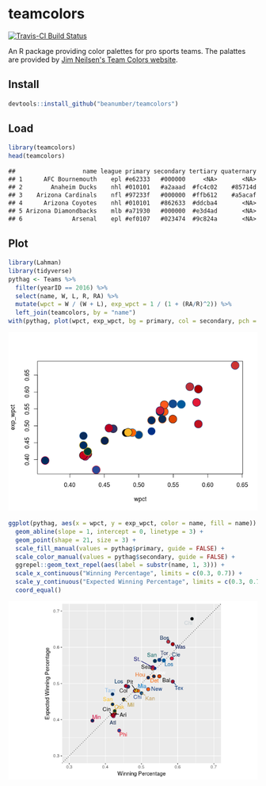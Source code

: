 teamcolors
================

[![Travis-CI Build Status](https://travis-ci.org/beanumber/teamcolors.svg?branch=master)](https://travis-ci.org/beanumber/teamcolors)

An R package providing color palettes for pro sports teams. The palattes are provided by [Jim Neilsen's Team Colors website](http://jim-nielsen.com/teamcolors/).

Install
-------

``` r
devtools::install_github("beanumber/teamcolors")
```

Load
----

``` r
library(teamcolors)
head(teamcolors)
```

    ##                   name league primary secondary tertiary quaternary
    ## 1      AFC Bournemouth    epl #e62333   #000000     <NA>       <NA>
    ## 2        Anaheim Ducks    nhl #010101   #a2aaad  #fc4c02    #85714d
    ## 3    Arizona Cardinals    nfl #97233f   #000000  #ffb612    #a5acaf
    ## 4      Arizona Coyotes    nhl #010101   #862633  #ddcba4       <NA>
    ## 5 Arizona Diamondbacks    mlb #a71930   #000000  #e3d4ad       <NA>
    ## 6              Arsenal    epl #ef0107   #023474  #9c824a       <NA>

Plot
----

``` r
library(Lahman)
library(tidyverse)
pythag <- Teams %>%
  filter(yearID == 2016) %>%
  select(name, W, L, R, RA) %>%
  mutate(wpct = W / (W + L), exp_wpct = 1 / (1 + (RA/R)^2)) %>%
  left_join(teamcolors, by = "name")
with(pythag, plot(wpct, exp_wpct, bg = primary, col = secondary, pch = 21, cex = 3))
```

![](README_files/figure-markdown_github-ascii_identifiers/base-r-1.png)

``` r
ggplot(pythag, aes(x = wpct, y = exp_wpct, color = name, fill = name)) + 
  geom_abline(slope = 1, intercept = 0, linetype = 3) + 
  geom_point(shape = 21, size = 3) + 
  scale_fill_manual(values = pythag$primary, guide = FALSE) + 
  scale_color_manual(values = pythag$secondary, guide = FALSE) + 
  ggrepel::geom_text_repel(aes(label = substr(name, 1, 3))) + 
  scale_x_continuous("Winning Percentage", limits = c(0.3, 0.7)) + 
  scale_y_continuous("Expected Winning Percentage", limits = c(0.3, 0.7)) + 
  coord_equal()
```

![](README_files/figure-markdown_github-ascii_identifiers/ggplot-1.png)
